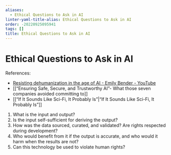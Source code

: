 ```yaml
---
aliases:
  - Ethical Questions to Ask in AI
linter-yaml-title-alias: Ethical Questions to Ask in AI
order: -20220925095941
tags: []
title: Ethical Questions to Ask in AI
---
```


# Ethical Questions to Ask in AI

References:
- [Resisting dehumanization in the age of AI - Emily Bender - YouTube](https://www.youtube.com/watch?v=wuU-5rGPbyg)
- [[“Ensuring Safe, Secure, and Trustworthy AI”- What those seven companies avoided committing to]]
- [[“If It Sounds Like Sci-Fi, It Probably Is”|“If It Sounds Like Sci-Fi, It Probably Is”]]

1. What is the input and output?
2. Is the input self-sufficient for deriving the output?
3. How was the data sourced, curated, and validated? Are rights respected during development?
4. Who would benefit from it if the output is accurate, and who would it harm when the results are not?
5. Can this technology be used to violate human rights?